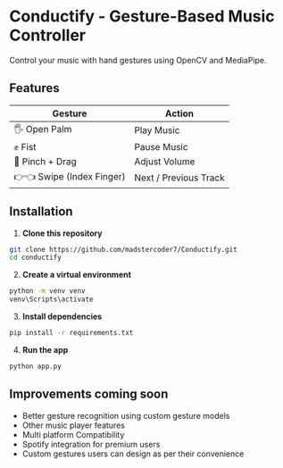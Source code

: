 # Conductify - Gesture-Based Music Controller

Control your music with hand gestures using OpenCV and MediaPipe.

## Features
| Gesture          | Action               |
|------------------|----------------------|
| 🖐️ Open Palm     | Play Music           |
| ✊ Fist           | Pause Music          |
| 🤏 Pinch + Drag  | Adjust Volume        |
| 👉👈 Swipe (Index Finger) | Next / Previous Track |

## Installation

1. **Clone this repository**
```bash
git clone https://github.com/madstercoder7/Conductify.git
cd conductify
```

2. **Create a virtual environment**
```bash
python -m venv venv
venv\Scripts\activate
```

3. **Install dependencies**
```bash
pip install -r requirements.txt
```

4. **Run the app**
```bash
python app.py
```

## Improvements coming soon
- Better gesture recognition using custom gesture models
- Other music player features 
- Multi platform Compatibility
- Spotify integration for premium users
- Custom gestures users can design as per their convenience
